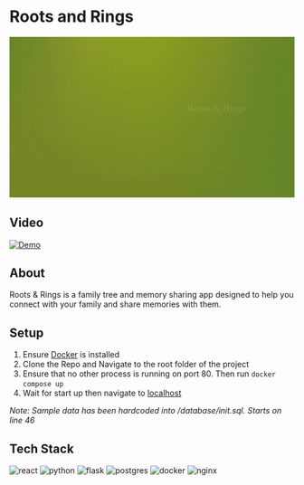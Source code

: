 # Roots and Rings

![Banner Gif](frontend/src/images/ezgif-4-5defe3d361.gif)

## Video
[![Demo](https://img.youtube.com/vi/y5Y6F4QBcxA/0.jpg)](https://www.youtube.com/watch?v=y5Y6F4QBcxA)

## About 
Roots & Rings is a family tree and memory sharing app designed to help you connect with your family and share memories with them.

## Setup
1. Ensure [Docker](https://docs.docker.com/get-docker/) is installed
2. Clone the Repo and Navigate to the root folder of the project
3. Ensure that no other process is running on port 80. Then run ```docker compose up```
4. Wait for start up then navigate to [localhost](http://localhost/)

*Note: Sample data has been hardcoded into /database/init.sql. Starts on line 46*

## Tech Stack

![react](https://upload.wikimedia.org/wikipedia/commons/thumb/3/30/React_Logo_SVG.svg/1200px-React_Logo_SVG.svg.png)
![python](https://upload.wikimedia.org/wikipedia/commons/thumb/c/c3/Python-logo-notext.svg/1869px-Python-logo-notext.svg.png)
![flask](https://upload.wikimedia.org/wikipedia/commons/thumb/3/3c/Flask_logo.svg/1280px-Flask_logo.svg.png)
![postgres](https://upload.wikimedia.org/wikipedia/commons/2/29/Postgresql_elephant.svg)
![docker](https://upload.wikimedia.org/wikipedia/commons/thumb/4/4e/Docker_%28container_engine%29_logo.svg/2560px-Docker_%28container_engine%29_logo.svg.png)
![nginx](https://upload.wikimedia.org/wikipedia/commons/thumb/c/c5/Nginx_logo.svg/2560px-Nginx_logo.svg.png)



